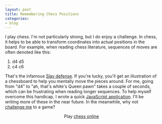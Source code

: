 ```yaml
---
layout: post
title: Remembering Chess Positions
categories:
- blog
---
```


I play chess.
I'm not particularly strong, but I do enjoy a challenge.
In chess, it helps to be able to transform coordinates into actual positions in the board.
For example, when reading chess literature, sequences of moves are often denoted like this: 

1. d4 d5
2. c4 c6

That's the infamous [Slav defense](http://en.wikipedia.org/wiki/Slav_Defense).
If you're lucky, you'll get an illustration of a chessboard to help you mentally move the pieces around.
For me, going from "d4" to "ah, that's white's Queen pawn" takes a couple of seconds, which can be frustrating when reading longer sequences.
To help myself overcome this handicap, I wrote a quick [JavaScript application](http://jsfiddle.net/mpenkov/yaLJ8/3/embedded/result/).
I'll be writing more of these in the near future. In the meanwhile, why not [challenge me](http://gameknot.com/start-game.pl?chlg=mpenkov) to a game?

<center>
  <div id="gk-widget-mpenkov">Play <a href="http://gameknot.com/">chess online</a></div><script src="http://gameknot.com/widget-profile.pl?u=mpenkov&r=1&w=1&p=1&b=0&s=0&o=1" type="text/javascript"></script>
</center>
